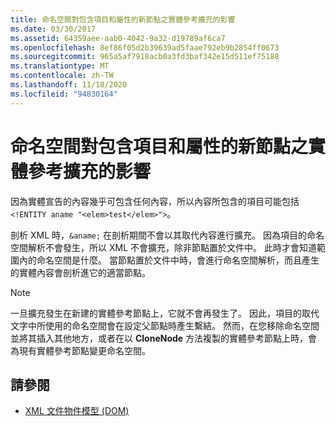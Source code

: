```yaml
---
title: 命名空間對包含項目和屬性的新節點之實體參考擴充的影響
ms.date: 03/30/2017
ms.assetid: 64359aee-aab0-4042-9a32-d19789af6ca7
ms.openlocfilehash: 8ef86f05d2b39639ad5faae792eb9b2854ff0673
ms.sourcegitcommit: 965a5af7918acb0a3fd3baf342e15d511ef75188
ms.translationtype: MT
ms.contentlocale: zh-TW
ms.lasthandoff: 11/18/2020
ms.locfileid: "94830164"
---
```

# <a name="namespace-affect-on-entity-reference-expansion-for-new-nodes-containing-elements-and-attributes"></a>命名空間對包含項目和屬性的新節點之實體參考擴充的影響
因為實體宣告的內容幾乎可包含任何內容，所以內容所包含的項目可能包括 `<!ENTITY aname "<elem>test</elem>">`。  
  
 剖析 XML 時，`&aname;` 在剖析期間不會以其取代內容進行擴充。 因為項目的命名空間解析不會發生，所以 XML 不會擴充，除非節點置於文件中。 此時才會知道範圍內的命名空間是什麼。 當節點置於文件中時，會進行命名空間解析，而且產生的實體內容會剖析進它的適當節點。  
  
> [!NOTE]
> 一旦擴充發生在新建的實體參考節點上，它就不會再發生了。 因此，項目的取代文字中所使用的命名空間會在設定父節點時產生繫結。 然而，在您移除命名空間並將其插入其他地方，或者在以 **CloneNode** 方法複製的實體參考節點上時，會為現有實體參考節點變更命名空間。  
  
## <a name="see-also"></a>請參閱

- [XML 文件物件模型 (DOM)](xml-document-object-model-dom.md)
